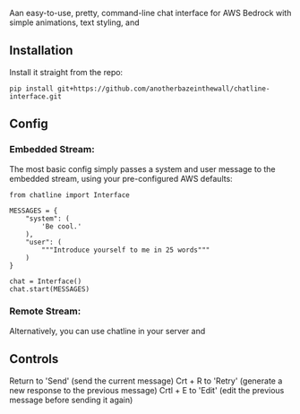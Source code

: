Aan easy-to-use, pretty, command-line chat interface for AWS Bedrock with simple animations, text styling, and 

## Installation

Install it straight from the repo: 
```
pip install git+https://github.com/anotherbazeinthewall/chatline-interface.git
```
## Config 

### Embedded Stream: 

The most basic config simply passes a system and user message to the embedded stream, using your pre-configured AWS defaults:

```
from chatline import Interface

MESSAGES = {
    "system": (
        'Be cool.'
    ),
    "user": (
        """Introduce yourself to me in 25 words"""
    )
}

chat = Interface()
chat.start(MESSAGES)

```

### Remote Stream: 

Alternatively, you can use chatline in your server and 

## Controls 

Return to 'Send' (send the current message)
Crt + R to 'Retry' (generate a new response to the previous message)
Crtl + E to 'Edit' (edit the previous message before sending it again)

